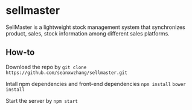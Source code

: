 # sellmaster
SellMaster is a lightweight stock management system that synchronizes product, sales, stock information among different sales platforms.

## How-to

Download the repo by
`git clone https://github.com/seanxwzhang/sellmaster.git`

Intall npm dependencies and front-end dependencies
`npm install`
`bower install`

Start the server by
`npm start`
